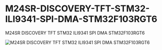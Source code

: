 # M24SR-DISCOVERY-TFT-STM32-ILI9341-SPI-DMA-STM32F103RGT6
M24SR DISCOVERY TFT STM32 ILI9341 SPI DMA STM32F103RGT6

![M24SR DISCOVERY TFT STM32 ILI9341 SPI DMA STM32F103RGT6](https://github.com/offpic/M24SR-DISCOVERY-TFT-STM32-ILI9341-SPI-DMA-STM32F103RGT6/assets/31142397/02bb7b18-3915-4cfe-9323-606d74c1cefb)
